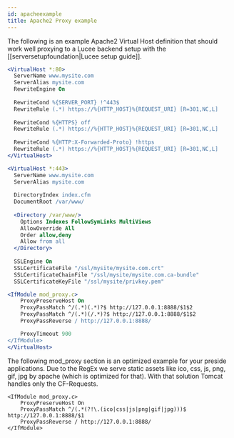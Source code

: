 ```yaml
---
id: apacheexample
title: Apache2 Proxy example
---
```


The following is an example Apache2 Virtual Host definition that should work well proxying to a Lucee backend setup with the [[serversetupfoundation|Lucee setup guide]].

```apache
<VirtualHost *:80>
  ServerName www.mysite.com
  ServerAlias mysite.com
  RewriteEngine On
  
  RewriteCond %{SERVER_PORT} !^443$
  RewriteRule (.*) https://%{HTTP_HOST}%{REQUEST_URI} [R=301,NC,L]
  
  RewriteCond %{HTTPS} off
  RewriteRule (.*) https://%{HTTP_HOST}%{REQUEST_URI} [R=301,NC,L]
  
  RewriteCond %{HTTP:X-Forwarded-Proto} !https
  RewriteRule (.*) https://%{HTTP_HOST}%{REQUEST_URI} [R=301,NC,L]
</VirtualHost>

<VirtualHost *:443>
  ServerName www.mysite.com
  ServerAlias mysite.com
  
  DirectoryIndex index.cfm
  DocumentRoot /var/www/
  
  <Directory /var/www/>
    Options Indexes FollowSymLinks MultiViews
    AllowOverride All
    Order allow,deny
    Allow from all
  </Directory>
 
  SSLEngine On
  SSLCertificateFile "/ssl/mysite/mysite.com.crt"
  SSLCertificateChainFile "/ssl/mysite/mysite.com.ca-bundle"
  SSLCertificateKeyFile "/ssl/mysite/privkey.pem"

<IfModule mod_proxy.c>
    ProxyPreserveHost On
    ProxyPassMatch ^/(.*)(.*)?$ http://127.0.0.1:8888/$1$2
    ProxyPassMatch ^/(.*)(/.*)?$ http://127.0.0.1:8888/$1$2
    ProxyPassReverse / http://127.0.0.1:8888/

    ProxyTimeout 900
</IfModule>
</VirtualHost>
```

The following mod_proxy section is an optimized example for your preside applications. Due to the RegEx we serve static assets like ico, css, js, png, gif, jpg by apache (which is optimized for that). With that solution Tomcat handles only the CF-Requests. 
```
<IfModule mod_proxy.c>
    ProxyPreserveHost On
    ProxyPassMatch ^/(.*(?!\.(ico|css|js|png|gif|jpg)))$ http://127.0.0.1:8888/$1
    ProxyPassReverse / http://127.0.0.1:8888/
</IfModule>
```
